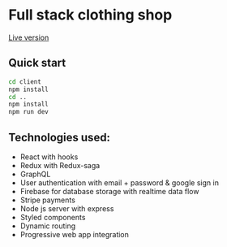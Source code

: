 # Full stack clothing shop

[Live version](https://andys-clothing-shop.herokuapp.com)

## Quick start
```bash
cd client
npm install
cd ..
npm install
npm run dev
```

## Technologies used:

- React with hooks
- Redux with Redux-saga
- GraphQL
- User authentication with email + password & google sign in
- Firebase for database storage with realtime data flow
- Stripe payments
- Node js server with express
- Styled components
- Dynamic routing
- Progressive web app integration
